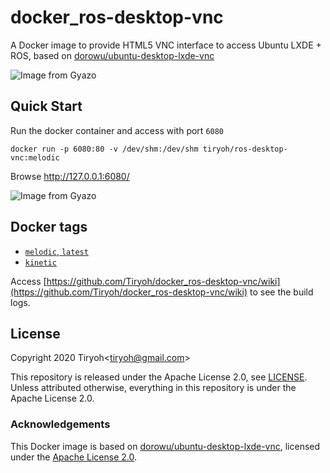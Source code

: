# docker_ros-desktop-vnc

A Docker image to provide HTML5 VNC interface to access Ubuntu LXDE + ROS, based on [dorowu/ubuntu-desktop-lxde-vnc](https://github.com/fcwu/docker-ubuntu-vnc-desktop)

![Image from Gyazo](https://i.gyazo.com/044eed360f341c2819023a81aa709bd5.gif)


## Quick Start

Run the docker container and access with port `6080`

```
docker run -p 6080:80 -v /dev/shm:/dev/shm tiryoh/ros-desktop-vnc:melodic
```

Browse http://127.0.0.1:6080/

![Image from Gyazo](https://i.gyazo.com/ab43ab3f6dc10b5186416499e49d0bbe.jpg)

## Docker tags

* [`melodic`, `latest`](https://github.com/Tiryoh/docker_ros-desktop-vnc/blob/master/melodic/Dockerfile)
* [`kinetic`](https://github.com/Tiryoh/docker_ros-desktop-vnc/blob/master/kinetic/Dockerfile)

Access [https://github.com/Tiryoh/docker_ros-desktop-vnc/wiki](https://github.com/Tiryoh/docker_ros-desktop-vnc/wiki) to see the build logs.

## License

Copyright 2020 Tiryoh\<tiryoh@gmail.com\>

This repository is released under the Apache License 2.0, see [LICENSE](./LICENSE).  
Unless attributed otherwise, everything in this repository is under the Apache License 2.0.

### Acknowledgements

This Docker image is based on [dorowu/ubuntu-desktop-lxde-vnc](https://github.com/fcwu/docker-ubuntu-vnc-desktop), licensed under the [Apache License 2.0](https://github.com/fcwu/docker-ubuntu-vnc-desktop/blob/60f9ae18e71e9fabbfb23f67b212e64ab72c206e/LICENSE).
